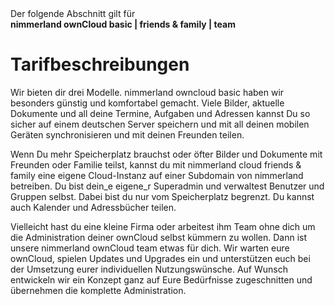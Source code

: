 <div class="alert alert-info">
Der folgende Abschnitt gilt für <br>
<strong>nimmerland ownCloud basic | friends & family | team</strong>
</div>

# Tarifbeschreibungen
Wir bieten dir drei Modelle. nimmerland owncloud basic haben wir besonders günstig und komfortabel gemacht. Viele Bilder, aktuelle Dokumente und all deine Termine, Aufgaben und Adressen kannst Du so sicher auf einem deutschen Server speichern und mit all deinen mobilen Geräten synchronisieren und mit deinen Freunden teilen.

Wenn Du mehr Speicherplatz brauchst oder öfter Bilder und Dokumente mit Freunden oder Familie teilst, kannst du mit nimmerland cloud friends & family eine eigene Cloud-Instanz auf einer Subdomain von nimmerland betreiben. Du bist dein_e eigene_r Superadmin und verwaltest Benutzer und Gruppen selbst. Dabei bist du nur vom Speicherplatz begrenzt. Du kannst auch Kalender und Adressbücher teilen.

Vielleicht hast du eine kleine Firma oder arbeitest ihm Team ohne dich um die Administration deiner ownCloud selbst kümmern zu wollen. Dann ist unsere nimmerland ownCloud team etwas für dich. Wir warten eure ownCloud, spielen Updates und Upgrades ein und unterstützen euch bei der Umsetzung eurer individuellen Nutzungswünsche. Auf Wunsch entwickeln wir ein Konzept ganz auf Eure Bedürfnisse zugeschnitten und übernehmen die komplette Administration.


